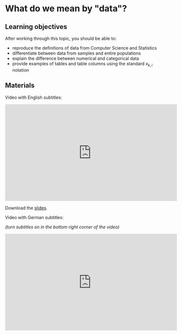 # What do we mean by "data"?

## Learning objectives

After working through this topic, you should be able to:

- reproduce the definitions of data from Computer Science and Statistics
- differentiate between data from samples and entire populations
- explain the difference between numerical and categorical data
- provide examples of tables and table columns using the standard $x_{k, i}$ notation

## Materials

Video with English subtitles:

<iframe
  src="https://electure.uni-bonn.de/paella7/ui/watch.html?id=509211a5-b3b3-40fa-8d6c-52e620a656bc"
  width="560"
  height="315"
  frameborder="0"
  allowfullscreen
></iframe>

Download the [slides](descriptive_statistics-what_are_data.pdf).

Video with German subtitles:

*(turn subtitles on in the bottom right corner of the video)*

<iframe
  src="https://electure.uni-bonn.de/paella7/ui/watch.html?id=5a9344cf-02db-4158-9717-84d0148a1dab"
  width="560"
  height="315"
  frameborder="0"
  allowfullscreen
></iframe>
